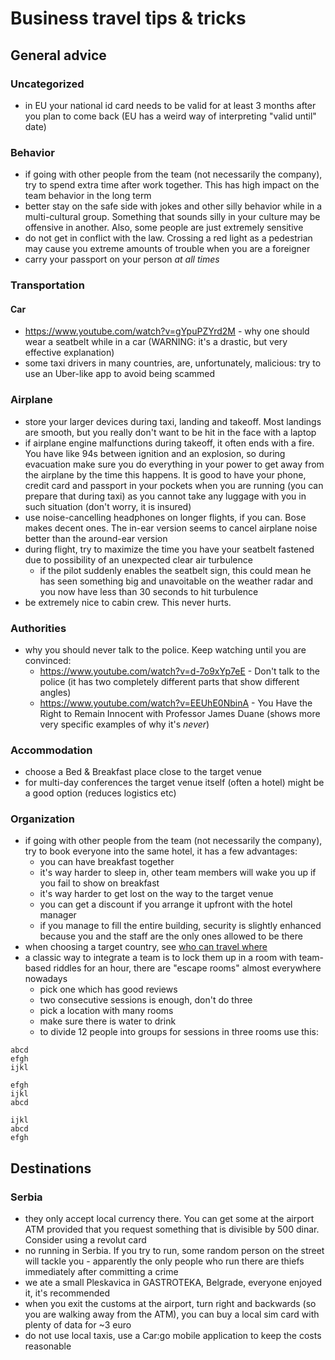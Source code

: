 # Business travel tips & tricks

## General advice

### Uncategorized

 - in EU your national id card needs to be valid for at least 3 months after you plan to come back (EU has a weird way of interpreting "valid until" date)

### Behavior

 - if going with other people from the team (not necessarily the company), try to spend extra time after work together. This has high impact on the team behavior in the long term
 - better stay on the safe side with jokes and other silly behavior while in a multi-cultural group. Something that sounds silly in your culture may be offensive in another. Also, some people are just extremely sensitive
 - do not get in conflict with the law. Crossing a red light as a pedestrian may cause you extreme amounts of trouble when you are a foreigner
 - carry your passport on your person *at all times*

### Transportation

#### Car

 - https://www.youtube.com/watch?v=gYpuPZYrd2M - why one should wear a seatbelt while in a car (WARNING: it's a drastic, but very effective explanation)
 - some taxi drivers in many countries, are, unfortunately, malicious: try to use an Uber-like app to avoid being scammed

### Airplane

 - store your larger devices during taxi, landing and takeoff. Most landings are smooth, but you really don't want to be hit in the face with a laptop
 - if airplane engine malfunctions during takeoff, it often ends with a fire. You have like 94s between ignition and an explosion, so during evacuation make sure you do everything in your power to get away from the airplane by the time this happens. It is good to have your phone, credit card and passport in your pockets when you are running (you can prepare that during taxi) as you cannot take any luggage with you in such situation (don't worry, it is insured)
 - use noise-cancelling headphones on longer flights, if you can. Bose makes decent ones. The in-ear version seems to cancel airplane noise better than the around-ear version
 - during flight, try to maximize the time you have your seatbelt fastened due to possibility of an unexpected clear air turbulence
   - if the pilot suddenly enables the seatbelt sign, this could mean he has seen something big and unavoitable on the weather radar and you now have less than 30 seconds to hit turbulence
 - be extremely nice to cabin crew. This never hurts.

### Authorities

 - why you should never talk to the police. Keep watching until you are convinced:
   - https://www.youtube.com/watch?v=d-7o9xYp7eE - Don't talk to the police (it has two completely different parts that show different angles)
   - https://www.youtube.com/watch?v=EEUhE0NbinA - You Have the Right to Remain Innocent with Professor James Duane (shows more very specific examples of why it's *never*)

### Accommodation

 - choose a Bed & Breakfast place close to the target venue
 - for multi-day conferences the target venue itself (often a hotel) might be a good option (reduces logistics etc)

### Organization

 - if going with other people from the team (not necessarily the company), try to book everyone into the same hotel, it has a few advantages:
   - you can have breakfast together
   - it's way harder to sleep in, other team members will wake you up if you fail to show on breakfast
   - it's way harder to get lost on the way to the target venue
   - you can get a discount if you arrange it upfront with the hotel manager
   - if you manage to fill the entire building, security is slightly enhanced because you and the staff are the only ones allowed to be there
 - when choosing a target country, see [who can travel where](https://www.henleypassportindex.com/passport)
 - a classic way to integrate a team is to lock them up in a room with team-based riddles for an hour, there are "escape rooms" almost everywhere nowadays
   - pick one which has good reviews
   - two consecutive sessions is enough, don't do three
   - pick a location with many rooms
   - make sure there is water to drink
   - to divide 12 people into groups for sessions in three rooms use this:
```
abcd
efgh
ijkl

efgh
ijkl
abcd

ijkl
abcd
efgh
```

## Destinations

### Serbia
 - they only accept local currency there. You can get some at the airport ATM provided that you request something that is divisible by 500 dinar. Consider using a revolut card
 - no running in Serbia. If you try to run, some random person on the street will tackle you - apparently the only people who run there are thiefs immediately after committing a crime
 - we ate a small Pleskavica in GASTROTEKA, Belgrade, everyone enjoyed it, it's recommended
 - when you exit the customs at the airport, turn right and backwards (so you are walking away from the ATM), you can buy a local sim card with plenty of data for ~3 euro
 - do not use local taxis, use a Car:go mobile application to keep the costs reasonable
